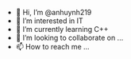 - 👋 Hi, I’m @anhuynh219
- 👀 I’m interested in IT
- 🌱 I’m currently learning C++
- 💞️ I’m looking to collaborate on ...
- 📫 How to reach me ...

<!---
anhuynh219/anhuynh219 is a ✨ special ✨ repository because its `README.md` (this file) appears on your GitHub profile.
You can click the Preview link to take a look at your changes.
--->
